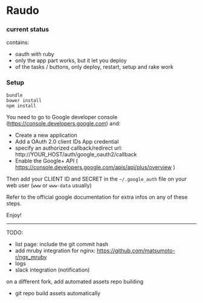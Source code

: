 # Raudo

### current status

contains:

- oauth with ruby
- only the app part works, but it let you deploy
- of the tasks / buttons, only deploy, restart, setup and rake work


### Setup

```
bundle
bower install
npm install
```

You need to go to Google developer console (https://console.developers.google.com) and:

- Create a new application
- Add a OAuth 2.0 client IDs App credential
- specify an authorized callback/redirect url: http://YOUR_HOST/auth/google_oauth2/callback
- Enable the Google+ API ( https://console.developers.google.com/apis/api/plus/overview ) 

Then add your CLIENT ID and SECRET in the `~/.google_auth` file on your web user (`www` or `www-data` usually)

Refer to the official google documentation for extra infos on any of these steps.

Enjoy!

---

TODO:

- list page: include the git commit hash 
- add mruby integration for nginx: https://github.com/matsumoto-r/ngx_mruby
- logs
- slack integration (notification)


on a different fork, add automated assets repo building

- git repo build assets automatically
